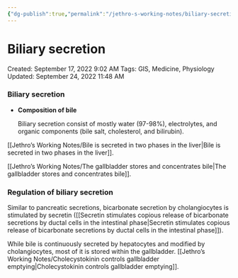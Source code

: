 ```yaml
---
{"dg-publish":true,"permalink":"/jethro-s-working-notes/biliary-secretion/","dgPassFrontmatter":true}
---
```



# Biliary secretion

Created: September 17, 2022 9:02 AM
Tags: GIS, Medicine, Physiology
Updated: September 24, 2022 11:48 AM

### Biliary secretion

- **Composition of bile**
    
    Biliary secretion consist of mostly water (97-98%), electrolytes, and organic components (bile salt, cholesterol, and bilirubin).
    

[[Jethro’s Working Notes/Bile is secreted in two phases in the liver\|Bile is secreted in two phases in the liver]]. 

[[Jethro’s Working Notes/The gallbladder stores and concentrates bile\|The gallbladder stores and concentrates bile]].

### Regulation of biliary secretion

Similar to pancreatic secretions, bicarbonate secretion by cholangiocytes is stimulated by secretin ([[Secretin stimulates copious release of bicarbonate secretions by ductal cells in the intestinal phase\|Secretin stimulates copious release of bicarbonate secretions by ductal cells in the intestinal phase]]).

While bile is continuously secreted by hepatocytes and modified by cholangiocytes, most of it is stored within the gallbladder. [[Jethro’s Working Notes/Cholecystokinin controls gallbladder emptying\|Cholecystokinin controls gallbladder emptying]].